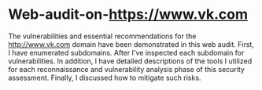 # Web-audit-on-https://www.vk.com
The vulnerabilities and essential recommendations for the http://www.vk.com domain have been demonstrated in this web audit. First, I have enumerated subdomains. After I've inspected each subdomain for vulnerabilities. In addition, I have detailed descriptions of the tools I utilized for each reconnaissance and vulnerability analysis phase of this security assessment. Finally, I discussed how to mitigate such risks.
